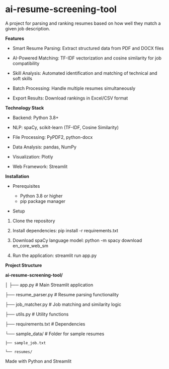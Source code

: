 # ai-resume-screening-tool
A project for parsing and ranking resumes based on how well they match a given job description. 

**Features**

- Smart Resume Parsing: Extract structured data from PDF and DOCX files

- AI-Powered Matching: TF-IDF vectorization and cosine similarity for job compatibility

- Skill Analysis: Automated identification and matching of technical and soft skills

- Batch Processing: Handle multiple resumes simultaneously

- Export Results: Download rankings in Excel/CSV format


**Technology Stack**

- Backend: Python 3.8+

- NLP: spaCy, scikit-learn (TF-IDF, Cosine Similarity)

- File Processing: PyPDF2, python-docx

- Data Analysis: pandas, NumPy

- Visualization: Plotly

- Web Framework: Streamlit


**Installation**

- Prerequisites
   - Python 3.8 or higher
   - pip package manager

- Setup

1. Clone the repository

2. Install dependencies: pip install -r requirements.txt

3. Download spaCy language model: python -m spacy download en_core_web_sm

4. Run the application: streamlit run app.py

**Project Structure**

**ai-resume-screening-tool/**

│
├── app.py                 # Main Streamlit application

├── resume_parser.py       # Resume parsing functionality

├── job_matcher.py         # Job matching and similarity logic

├── utils.py              # Utility functions

├── requirements.txt      # Dependencies

└── sample_data/          # Folder for sample resumes

    ├── sample_job.txt
    
    └── resumes/


Made with Python and Streamlit
